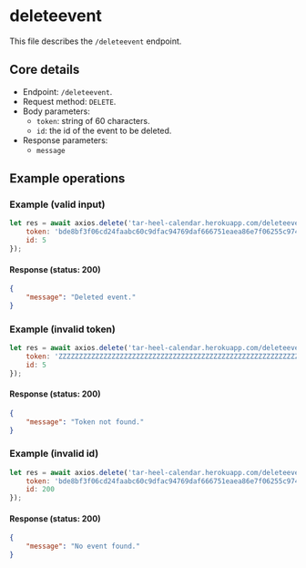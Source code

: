 # deleteevent
This file describes the `/deleteevent` endpoint.

## Core details
* Endpoint: `/deleteevent`.
* Request method: `DELETE`.
* Body parameters:
    * `token`: string of 60 characters.
    * `id`: the id of the event to be deleted.
* Response parameters:
    * `message`

## Example operations
### Example (valid input)
```js
let res = await axios.delete('tar-heel-calendar.herokuapp.com/deleteevent', {
    token: 'bde8bf3f06cd24faabc60c9dfac94769daf666751eaea86e7f06255c9740',
    id: 5
});
```

#### Response (status: 200)
```json
{
    "message": "Deleted event."
}
```

### Example (invalid token)
```js
let res = await axios.delete('tar-heel-calendar.herokuapp.com/deleteevent', {
    token: 'ZZZZZZZZZZZZZZZZZZZZZZZZZZZZZZZZZZZZZZZZZZZZZZZZZZZZZZZZZZZZ',
    id: 5
});
```

#### Response (status: 200)
```json
{
    "message": "Token not found."
}
```

### Example (invalid id)
```js
let res = await axios.delete('tar-heel-calendar.herokuapp.com/deleteevent', {
    token: 'bde8bf3f06cd24faabc60c9dfac94769daf666751eaea86e7f06255c9740',
    id: 200
});
```

#### Response (status: 200)
```json
{
    "message": "No event found."
}
```
